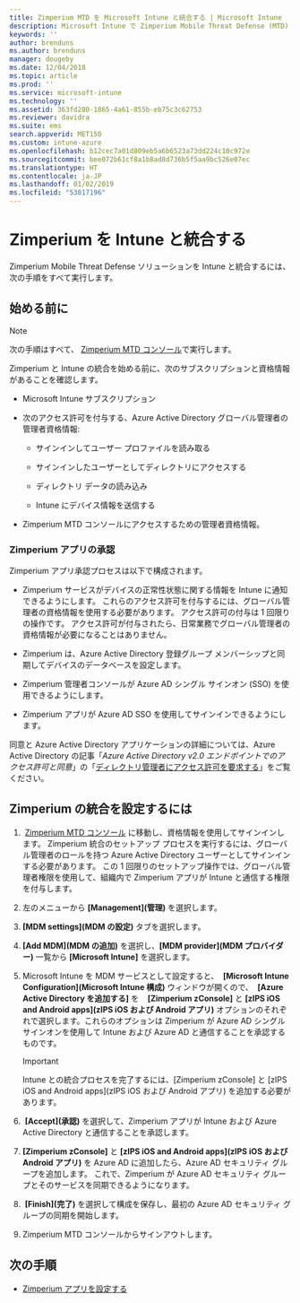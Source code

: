```yaml
---
title: Zimperium MTD を Microsoft Intune と統合する | Microsoft Intune
description: Microsoft Intune で Zimperium Mobile Threat Defense (MTD) ソリューションをセットアップし、モバイル デバイスから会社のリソースへのアクセスを制御する方法。
keywords: ''
author: brenduns
ms.author: brenduns
manager: dougeby
ms.date: 12/04/2018
ms.topic: article
ms.prod: ''
ms.service: microsoft-intune
ms.technology: ''
ms.assetid: 363fd280-1865-4a61-855b-eb75c3c62753
ms.reviewer: davidra
ms.suite: ems
search.appverid: MET150
ms.custom: intune-azure
ms.openlocfilehash: b12cec7a01d809eb5a6b6523a73dd224c10c972e
ms.sourcegitcommit: bee072b61cf8a1b8ad8d736b5f5aa9bc526e07ec
ms.translationtype: HT
ms.contentlocale: ja-JP
ms.lasthandoff: 01/02/2019
ms.locfileid: "53817196"
---
```

# <a name="integrate-zimperium-with-intune"></a>Zimperium を Intune と統合する

Zimperium Mobile Threat Defense ソリューションを Intune と統合するには、次の手順をすべて実行します。

## <a name="before-you-begin"></a>始める前に

> [!NOTE]
> 次の手順はすべて、 [Zimperium MTD コンソール](https://sso.zimperium.com/signon/aad/)で実行します。

Zimperium と Intune の統合を始める前に、次のサブスクリプションと資格情報があることを確認します。

-   Microsoft Intune サブスクリプション

-   次のアクセス許可を付与する、Azure Active Directory グローバル管理者の管理者資格情報:

    -   サインインしてユーザー プロファイルを読み取る

    -   サインインしたユーザーとしてディレクトリにアクセスする

    -   ディレクトリ データの読み込み

    -   Intune にデバイス情報を送信する

-   Zimperium MTD コンソールにアクセスするための管理者資格情報。

### <a name="zimperium-app-authorization"></a>Zimperium アプリの承認

Zimperium アプリ承認プロセスは以下で構成されます。

-   Zimperium サービスがデバイスの正常性状態に関する情報を Intune に通知できるようにします。 これらのアクセス許可を付与するには、グローバル管理者の資格情報を使用する必要があります。 アクセス許可の付与は 1 回限りの操作です。 アクセス許可が付与されたら、日常業務でグローバル管理者の資格情報が必要になることはありません。

-   Zimperium は、Azure Active Directory 登録グループ メンバーシップと同期してデバイスのデータベースを設定します。

-   Zimperium 管理者コンソールが Azure AD シングル サインオン (SSO) を使用できるようにします。

-   Zimperium アプリが Azure AD SSO を使用してサインインできるようにします。

同意と Azure Active Directory アプリケーションの詳細については、Azure Active Directory の記事「*Azure Active Directory v2.0 エンドポイントでのアクセス許可と同意*」の「[ディレクトリ管理者にアクセス許可を要求する](https://docs.microsoft.com/azure/active-directory/develop/v2-permissions-and-consent#request-the-permissions-from-a-directory-admin)」をご覧ください。


## <a name="to-set-up-zimperium-integration"></a>Zimperium の統合を設定するには

1.   [Zimperium MTD コンソール](https://sso.zimperium.com/signon/aad/) に移動し、資格情報を使用してサインインします。 Zimperium 統合のセットアップ プロセスを実行するには、グローバル管理者のロールを持つ Azure Active Directory ユーザーとしてサインインする必要があります。 この 1 回限りのセットアップ操作では、グローバル管理者権限を使用して、組織内で Zimperium アプリが Intune と通信する権限を付与します。 

2.  左のメニューから **[Management]\(管理\)** を選択します。

3.  **[MDM settings]\(MDM の設定\)** タブを選択します。

4.  **[Add MDM]\(MDM の追加\)** を選択し、**[MDM provider]\(MDM プロバイダー\)** 一覧から **[Microsoft Intune]** を選択します。

5.  Microsoft Intune を MDM サービスとして設定すると、  **[Microsoft Intune Configuration]\(Microsoft Intune 構成\)** ウィンドウが開くので、  **[Azure Active Directory を追加する]** を    **[Zimperium zConsole]** と **[zIPS iOS and Android apps]\(zIPS iOS および Android アプリ\)** オプションのそれぞれで選択します。これらのオプションは Zimperium が Azure AD シングル サインオンを使用して Intune および Azure AD と通信することを承認するものです。

    > [!IMPORTANT]  
    > Intune との統合プロセスを完了するには、[Zimperium zConsole] と [zIPS iOS and Android apps]\(zIPS iOS および Android アプリ\) を追加する必要があります。

6.   **[Accept]\(承認\)** を選択して、Zimperium アプリが Intune および Azure Active Directory と通信することを承認します。

7.  **[Zimperium zConsole]** と **[zIPS iOS and Android apps]\(zIPS iOS および Android アプリ\)** を Azure AD に追加したら、Azure AD セキュリティ グループを追加します。 これで、Zimperium が Azure AD セキュリティ グループとそのサービスを同期できるようになります。

8.   **[Finish]\(完了\)** を選択して構成を保存し、最初の Azure AD セキュリティ グループの同期を開始します。

9.  Zimperium MTD コンソールからサインアウトします。

## <a name="next-steps"></a>次の手順

-   [Zimperium アプリを設定する](mtd-apps-ios-app-configuration-policy-add-assign.md)
